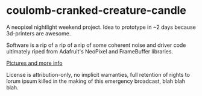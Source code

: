 # coulomb-cranked-creature-candle
A neopixel nightlight weekend project. Idea to prototype in ~2 days because 3d-printers are awesome.

Software is a rip of a rip of a rip of some coherent noise and driver code ultimately riped from Adafruit's NeoPixel and FrameBuffer libraries. 

[Pictures and more info](https://hackaday.io/project/28421-neopixel-nightlight)

License is attribution-only, no implicit warranties, full retention of rights to lorum ipsum killed in the making of this emergency broadcast, blah blah blah. 
